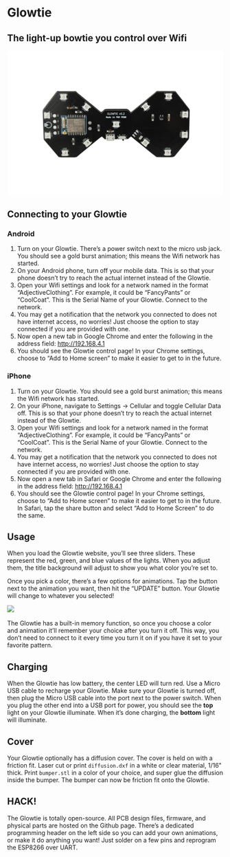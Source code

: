 # Glowtie

## The light-up bowtie you control over Wifi

![](img/glowtie-alpha.png)

## Connecting to your Glowtie

### Android

1. Turn on your Glowtie. There’s a power switch next to the micro usb jack. You should see a gold burst animation; this means the Wifi network has started.
1. On your Android phone, turn off your mobile data. This is so that your phone doesn’t try to reach the actual internet instead of the Glowtie.
1. Open your Wifi settings and look for a network named in the format “AdjectiveClothing”. For example, it could be “FancyPants” or “CoolCoat”. This is the Serial Name of your Glowtie. Connect to the network.
1. You may get a notification that the network you connected to does not have internet access, no worries! Just choose the option to stay connected if you are provided with one.
1. Now open a new tab in Google Chrome and enter the following in the address field: http://192.168.4.1
1. You should see the Glowtie control page! In your Chrome settings, choose to “Add to Home screen” to make it easier to get to in the future.

### iPhone

1. Turn on your Glowtie. You should see a gold burst animation; this means the Wifi network has started.
1. On your iPhone, navigate to Settings -> Cellular and toggle Cellular Data off. This is so that your phone doesn’t try to reach the actual internet instead of the Glowtie.
1. Open your Wifi settings and look for a network named in the format “AdjectiveClothing”. For example, it could be “FancyPants” or “CoolCoat”. This is the Serial Name of your Glowtie. Connect to the network.
1. You may get a notification that the network you connected to does not have internet access, no worries! Just choose the option to stay connected if you are provided with one.
1. Now open a new tab in Safari or Google Chrome and enter the following in the address field: http://192.168.4.1
1. You should see the Glowtie control page! In your Chrome settings, choose to “Add to Home screen” to make it easier to get to in the future. In Safari, tap the share button and select “Add to Home Screen” to do the same.

## Usage

When you load the Glowtie website, you’ll see three sliders. These represent the red, green, and blue values of the lights. When you adjust them, the title background will adjust to show you what color you’re set to.

Once you pick a color, there’s a few options for animations. Tap the button next to the animation you want, then hit the “UPDATE” button. Your Glowtie will change to whatever you selected!

![](img/allColors.gif)

The Glowtie has a built-in memory function, so once you choose a color and animation it’ll remember your choice after you turn it off. This way, you don’t need to connect to it every time you turn it on if you have it set to your favorite pattern.

## Charging

When the Glowtie has low battery, the center LED will turn red. Use a Micro USB cable to recharge your Glowtie. Make sure your Glowtie is turned off, then plug the Micro USB cable into the port next to the power switch. When you plug the other end into a USB port for power, you should see the **top** light on your Glowtie illuminate. When it’s done charging, the **bottom** light will illuminate.

## Cover

Your Glowtie optionally has a diffusion cover. The cover is held on with a friction fit. Laser cut or print `diffusion.dxf` in a white or clear material, 1/16" thick. Print `bumper.stl` in a color of your choice, and super glue the diffusion inside the bumper. The bumper can now be friction fit onto the Glowtie.

## HACK!

The Glowtie is totally open-source. All PCB design files, firmware, and physical parts are hosted on the Github page. There’s a dedicated programming header on the left side so you can add your own animations, or make it do anything you want! Just solder on a few pins and reprogram the ESP8266 over UART.
